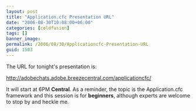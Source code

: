 ```yaml
---
layout: post
title: "Application.cfc Presentation URL"
date: "2006-08-30T10:08:00+06:00"
categories: [coldfusion]
tags: []
banner_image: 
permalink: /2006/08/30/Applicationcfc-Presentation-URL
guid: 1503
---
```


The URL for tonight's presentation is:

<a href="http://adobechats.adobe.breezecentral.com/applicationcfc/">http://adobechats.adobe.breezecentral.com/applicationcfc/</a>

It will start at 6PM <b>Central</b>. As a reminder, the topic is the Application.cfc framework and this session is for <b>beginners</b>, although experts are welcome to stop by and heckle me.